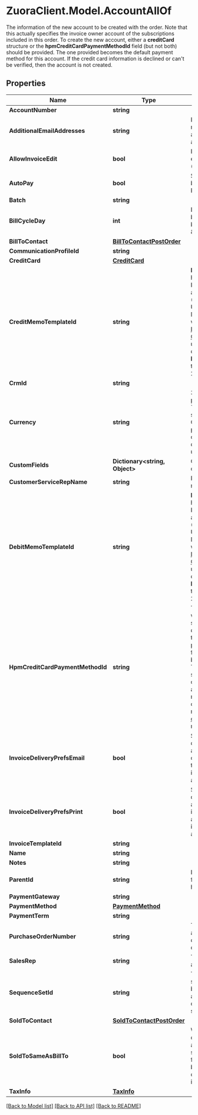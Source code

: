 # ZuoraClient.Model.AccountAllOf
The information of the new account to be created with the order. Note that this actually specifies the invoice owner account of the subscriptions included in this order. To create the new account, either a **creditCard** structure or the **hpmCreditCardPaymentMethodId** field (but not both) should be provided. The one provided becomes the default payment method for this account. If the credit card information is declined or can't be verified, then the account is not created. 

## Properties

Name | Type | Description | Notes
------------ | ------------- | ------------- | -------------
**AccountNumber** | **string** |  | [optional] 
**AdditionalEmailAddresses** | **string** | List of additional email addresses to receive emailed invoices. Values should be a comma-separated list of email addresses.  | [optional] 
**AllowInvoiceEdit** | **bool** | Indicates if associated invoices can be edited. Values are:   * &#x60;true&#x60; * &#x60;false&#x60; (default)  | [optional] 
**AutoPay** | **bool** | Specifies whether future payments are to be automatically billed when they are due. Possible values are &#x60;true&#x60;, &#x60;false&#x60;. | [optional] 
**Batch** | **string** |  | [optional] 
**BillCycleDay** | **int** | Day of the month that the account prefers billing periods to begin on. If set to 0, the bill cycle day will be set as \&quot;AutoSet\&quot;. | 
**BillToContact** | [**BillToContactPostOrder**](BillToContactPostOrder.md) |  | 
**CommunicationProfileId** | **string** |  | [optional] 
**CreditCard** | [**CreditCard**](CreditCard.md) |  | [optional] 
**CreditMemoTemplateId** | **string** | **Note:** This field is only available if you have [Invoice Settlement](https://knowledgecenter.zuora.com/Billing/Billing_and_Payments/Invoice_Settlement) enabled. The Invoice Settlement feature is generally available as of Zuora Billing Release 296 (March 2021). This feature includes Unapplied Payments, Credit and Debit Memo, and Invoice Item Settlement. If you want to enable Invoice Settlement, see [Invoice Settlement Enablement and Checklist Guide](https://knowledgecenter.zuora.com/Billing/Billing_and_Payments/Invoice_Settlement/Invoice_Settlement_Migration_Checklist_and_Guide) for more information.  The unique ID of the credit memo template, configured in **Billing Settings** &gt; **Manage Billing Document Configuration** through the Zuora UI. For example, 2c92c08a6246fdf101626b1b3fe0144b.  | [optional] 
**CrmId** | **string** |  | [optional] 
**Currency** | **string** | 3 uppercase character currency code.  For payment method authorization, if the &#x60;paymentMethod&#x60; &gt; &#x60;currencyCode&#x60; field is specified, &#x60;currencyCode&#x60; is used. Otherwise, this &#x60;currency&#x60; field is used for payment method authorization. If no currency is specified for the account, the default currency of the account is then used.  | 
**CustomFields** | **Dictionary&lt;string, Object&gt;** | Container for custom fields of an Account object.  | [optional] 
**CustomerServiceRepName** | **string** | Name of the account&#39;s customer service representative, if applicable.  | [optional] 
**DebitMemoTemplateId** | **string** | **Note:** This field is only available if you have [Invoice Settlement](https://knowledgecenter.zuora.com/Billing/Billing_and_Payments/Invoice_Settlement) enabled. The Invoice Settlement feature is generally available as of Zuora Billing Release 296 (March 2021). This feature includes Unapplied Payments, Credit and Debit Memo, and Invoice Item Settlement. If you want to enable Invoice Settlement, see [Invoice Settlement Enablement and Checklist Guide](https://knowledgecenter.zuora.com/Billing/Billing_and_Payments/Invoice_Settlement/Invoice_Settlement_Migration_Checklist_and_Guide) for more information.  The unique ID of the debit memo template, configured in **Billing Settings** &gt; **Manage Billing Document Configuration** through the Zuora UI. For example, 2c92c08d62470a8501626b19d24f19e2.  | [optional] 
**HpmCreditCardPaymentMethodId** | **string** | The ID of the payment method associated with this account. The payment method specified for this field will be set as the default payment method of the account.  If the &#x60;autoPay&#x60; field is set to &#x60;true&#x60;, you must provide the credit card payment method ID for either this field or the &#x60;creditCard&#x60; field, but not both.  For the Credit Card Reference Transaction payment method, you can specify the payment method ID in this field or use the &#x60;paymentMethod&#x60; field to create a CC Reference Transaction payment method for an account.  For a specified credit card payment method, it is recommended that [the support for stored credential transactions](https://knowledgecenter.zuora.com/Billing/Billing_and_Payments/L_Payment_Methods/Stored_credential_transactions) for this payment method is already enabled.  | [optional] 
**InvoiceDeliveryPrefsEmail** | **bool** | Specifies whether to turn on the invoice delivery method &#39;Email&#39; for the new account.  Values are:   * &#x60;true&#x60; (default). Turn on the invoice delivery method &#39;Email&#39; for the new account. * &#x60;false&#x60;. Turn off the invoice delivery method &#39;Email&#39; for the new account.  | [optional] 
**InvoiceDeliveryPrefsPrint** | **bool** | Specifies whether to turn on the invoice delivery method &#39;Print&#39; for the new account. Values are:   * &#x60;true&#x60;. Turn on the invoice delivery method &#39;Print&#39; for the new account. * &#x60;false&#x60; (default). Turn off the invoice delivery method &#39;Print&#39; for the new account.  | [optional] 
**InvoiceTemplateId** | **string** |  | [optional] 
**Name** | **string** |  | 
**Notes** | **string** |  | [optional] 
**ParentId** | **string** | Identifier of the parent customer account for this Account object. Use this field if you have customer hierarchy enabled. | [optional] 
**PaymentGateway** | **string** |  | [optional] 
**PaymentMethod** | [**PaymentMethod**](PaymentMethod.md) |  | [optional] 
**PaymentTerm** | **string** |  | [optional] 
**PurchaseOrderNumber** | **string** | The number of the purchase order associated with this account. Purchase order information generally comes from customers.  | [optional] 
**SalesRep** | **string** | The name of the sales representative associated with this account, if applicable.  | [optional] 
**SequenceSetId** | **string** | The ID of the billing document sequence set to assign to the customer account.   The billing documents to generate for this account will adopt the prefix and starting document number configured in the sequence set.  | [optional] 
**SoldToContact** | [**SoldToContactPostOrder**](SoldToContactPostOrder.md) |  | [optional] 
**SoldToSameAsBillTo** | **bool** | Whether the sold-to contact and bill-to contact are the same entity.   The created account has the same bill-to contact and sold-to contact entity only when all the following conditions are met in the request body:  - This field is set to &#x60;true&#x60;.  - A bill-to contact is specified. - No sold-to contact is specified.  | [optional] 
**TaxInfo** | [**TaxInfo**](TaxInfo.md) |  | [optional] 

[[Back to Model list]](../README.md#documentation-for-models) [[Back to API list]](../README.md#documentation-for-api-endpoints) [[Back to README]](../README.md)

